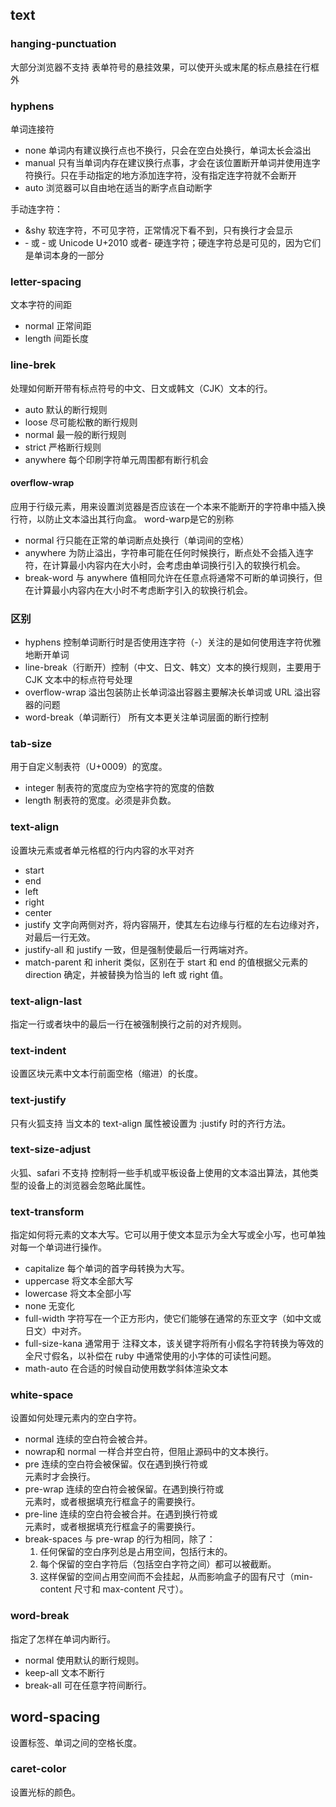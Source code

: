 ## text

### hanging-punctuation
大部分浏览器不支持
表单符号的悬挂效果，可以使开头或末尾的标点悬挂在行框外

### hyphens
单词连接符
- none 单词内有建议换行点也不换行，只会在空白处换行，单词太长会溢出
- manual 只有当单词内存在建议换行点事，才会在该位置断开单词并使用连字符换行。只在手动指定的地方添加连字符，没有指定连字符就不会断开
- auto  浏览器可以自由地在适当的断字点自动断字

手动连字符：
- &shy 软连字符，不可见字符，正常情况下看不到，只有换行才会显示
- &#8208; 或 &hyphen; 或 Unicode U+2010 或者- 硬连字符；硬连字符总是可见的，因为它们是单词本身的一部分

### letter-spacing
文本字符的间距
- normal 正常间距
- length 间距长度

### line-brek
处理如何断开带有标点符号的中文、日文或韩文（CJK）文本的行。
- auto 默认的断行规则
- loose 尽可能松散的断行规则
- normal 最一般的断行规则
- strict 严格断行规则
- anywhere 每个印刷字符单元周围都有断行机会

#### overflow-wrap
 应用于行级元素，用来设置浏览器是否应该在一个本来不能断开的字符串中插入换行符，以防止文本溢出其行向盒。
word-warp是它的别称
- normal 行只能在正常的单词断点处换行（单词间的空格）
- anywhere 为防止溢出，字符串可能在任何时候换行，断点处不会插入连字符，在计算最小内容内在大小时，会考虑由单词换行引入的软换行机会。
- break-word 与 anywhere 值相同允许在任意点将通常不可断的单词换行，但在计算最小内容内在大小时不考虑断字引入的软换行机会。

### 区别
- hyphens 控制单词断行时是否使用连字符（-）关注的是如何使用连字符优雅地断开单词
- line-break（行断开）控制（中文、日文、韩文）文本的换行规则，主要用于 CJK 文本中的标点符号处理
- overflow-wrap 溢出包装防止长单词溢出容器主要解决长单词或 URL 溢出容器的问题
- word-break（单词断行） 所有文本更关注单词层面的断行控制
### tab-size
用于自定义制表符（U+0009）的宽度。
- integer 制表符的宽度应为空格字符的宽度的倍数
- length 制表符的宽度。必须是非负数。
### text-align
设置块元素或者单元格框的行内内容的水平对齐
- start
- end
- left
- right
- center
- justify 文字向两侧对齐，将内容隔开，使其左右边缘与行框的左右边缘对齐，对最后一行无效。
- justify-all  和 justify 一致，但是强制使最后一行两端对齐。
- match-parent 和 inherit 类似，区别在于 start 和 end 的值根据父元素的 direction 确定，并被替换为恰当的 left 或 right 值。

### text-align-last
指定一行或者块中的最后一行在被强制换行之前的对齐规则。
### text-indent
设置区块元素中文本行前面空格（缩进）的长度。


### text-justify
只有火狐支持
当文本的 text-align 属性被设置为 :justify 时的齐行方法。
### text-size-adjust
火狐、safari 不支持
控制将一些手机或平板设备上使用的文本溢出算法，其他类型的设备上的浏览器会忽略此属性。
### text-transform
指定如何将元素的文本大写。它可以用于使文本显示为全大写或全小写，也可单独对每一个单词进行操作。
- capitalize 每个单词的首字母转换为大写。
- uppercase 将文本全部大写
- lowercase 将文本全部小写
- none 无变化
- full-width  字符写在一个正方形内，使它们能够在通常的东亚文字（如中文或日文）中对齐。
- full-size-kana 通常用于 <ruby> 注释文本，该关键字将所有小假名字符转换为等效的全尺寸假名，以补偿在 ruby 中通常使用的小字体的可读性问题。
- math-auto 在合适的时候自动使用数学斜体渲染文本
### white-space
设置如何处理元素内的空白字符。
- normal 连续的空白符会被合并。
- nowrap和 normal 一样合并空白符，但阻止源码中的文本换行。
- pre 连续的空白符会被保留。仅在遇到换行符或 <br> 元素时才会换行。
- pre-wrap 连续的空白符会被保留。在遇到换行符或 <br> 元素时，或者根据填充行框盒子的需要换行。
- pre-line 连续的空白符会被合并。在遇到换行符或 <br> 元素时，或者根据填充行框盒子的需要换行。
- break-spaces 与 pre-wrap 的行为相同，除了：
    1. 任何保留的空白序列总是占用空间，包括行末的。
    2. 每个保留的空白字符后（包括空白字符之间）都可以被截断。
    3. 这样保留的空间占用空间而不会挂起，从而影响盒子的固有尺寸（min-content 尺寸和 max-content 尺寸）。
### word-break
指定了怎样在单词内断行。
- normal 使用默认的断行规则。
- keep-all 文本不断行
- break-all 可在任意字符间断行。
## word-spacing
设置标签、单词之间的空格长度。


### caret-color
设置光标的颜色。